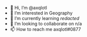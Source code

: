 - 👋 Hi, I’m @axqlotl
- 👀 I’m interested in Geography
- 🌱 I’m currently learning *redacted*
- 💞️ I’m looking to collaborate on n/a
- 📫 How to reach me axqlotl#0877

<!---
axqlotl/axqlotl is a ✨ special ✨ repository because its `README.md` (this file) appears on your GitHub profile.
You can click the Preview link to take a look at your changes.
--->
